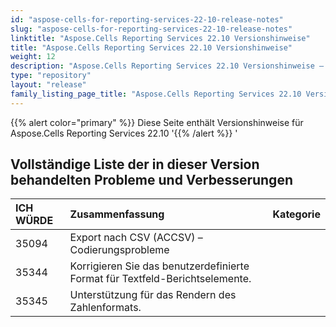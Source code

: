 ```yaml
---
id: "aspose-cells-for-reporting-services-22-10-release-notes"
slug: "aspose-cells-for-reporting-services-22-10-release-notes"
linktitle: "Aspose.Cells Reporting Services 22.10 Versionshinweise"
title: "Aspose.Cells Reporting Services 22.10 Versionshinweise"
weight: 12
description: "Aspose.Cells Reporting Services 22.10 Versionshinweise – the latest updates and fixes."
type: "repository"
layout: "release"
family_listing_page_title: "Aspose.Cells Reporting Services 22.10 Versionshinweise"
---
```

{{% alert color="primary" %}} 
Diese Seite enthält Versionshinweise für Aspose.Cells Reporting Services 22.10
'{{% /alert %}} '
## **Vollständige Liste der in dieser Version behandelten Probleme und Verbesserungen**

|**ICH WÜRDE**|**Zusammenfassung**|**Kategorie**|
|:- |:- |:- |
|35094 | Export nach CSV (ACCSV) – Codierungsprobleme|
|35344 | Korrigieren Sie das benutzerdefinierte Format für Textfeld-Berichtselemente.|
|35345 | Unterstützung für das Rendern des Zahlenformats.|
